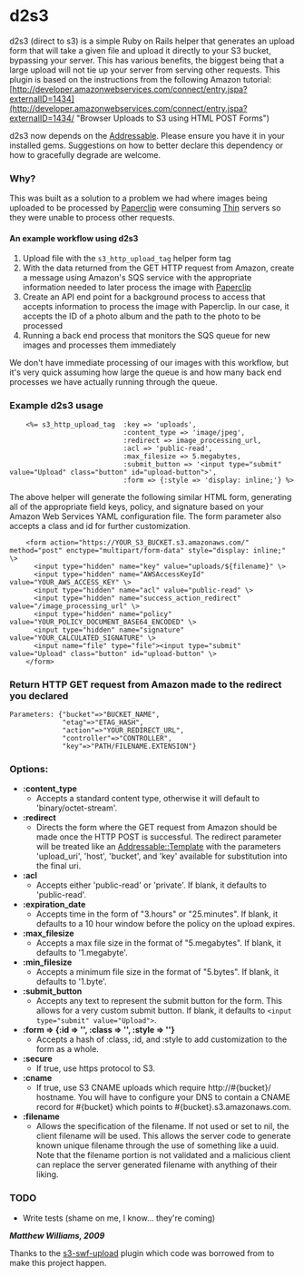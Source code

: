 # **d2s3**
d2s3 (direct to s3) is a simple Ruby on Rails helper that generates an upload form that will take a given file and upload it directly to your S3 bucket, bypassing your server.  This has various benefits, the biggest being that a large upload will not tie up your server from serving other requests.  This plugin is based on the instructions from the following Amazon tutorial: [http://developer.amazonwebservices.com/connect/entry.jspa?externalID=1434](http://developer.amazonwebservices.com/connect/entry.jspa?externalID=1434/ "Browser Uploads to S3 using HTML POST Forms")

d2s3 now depends on the [Addressable](http://addressable.rubyforge.org/). Please ensure you have it in your installed gems. Suggestions on how to better declare this dependency or how to gracefully degrade are welcome.

### Why?
This was built as a solution to a problem we had where images being uploaded to be processed by [Paperclip](http://thoughtbot.com/projects/paperclip "Thoughtbot - Paperclip") were consuming [Thin](http://code.macournoyer.com/thin/ "Thin - Another Web Server") servers so they were unable to process other requests.  

#### An example workflow using d2s3
 1. Upload file with the `s3_http_upload_tag` helper form tag
 2. With the data returned from the GET HTTP request from Amazon, create a message using Amazon's SQS service with the appropriate information needed to later process the image with [Paperclip](http://thoughtbot.com/projects/paperclip "Thoughtbot - Paperclip")
 3. Create an API end point for a background process to access that accepts information to process the image with Paperclip.  In our case, it accepts the ID of a photo album and the path to the photo to be processed
 4. Running a back end process that monitors the SQS queue for new images and processes them immediately
 
We don't have immediate processing of our images with this workflow, but it's very quick assuming how large the queue is and how many back end processes we have actually running through the queue.

### Example d2s3 usage
		<%= s3_http_upload_tag 	:key => 'uploads', 
								:content_type => 'image/jpeg', 
								:redirect => image_processing_url,
								:acl => 'public-read',
								:max_filesize => 5.megabytes,
								:submit_button => '<input type="submit" value="Upload" class="button" id="upload-button">',
								:form => {:style => 'display: inline;'} %>

The above helper will generate the following similar HTML form, generating all of the appropriate field keys, policy, and signature based on your Amazon Web Services YAML configuration file.  The form parameter also accepts a class and id for further customization.  

		<form action="https://YOUR_S3_BUCKET.s3.amazonaws.com/" method="post" enctype="multipart/form-data" style="display: inline;" \>
		  <input type="hidden" name="key" value="uploads/${filename}" \>
		  <input type="hidden" name="AWSAccessKeyId" value="YOUR_AWS_ACCESS_KEY" \> 
		  <input type="hidden" name="acl" value="public-read" \> 
		  <input type="hidden" name="success_action_redirect" value="/image_processing_url" \>
		  <input type="hidden" name="policy" value="YOUR_POLICY_DOCUMENT_BASE64_ENCODED" \>
		  <input type="hidden" name="signature" value="YOUR_CALCULATED_SIGNATURE" \>
		  <input name="file" type="file"><input type="submit" value="Upload" class="button" id="upload-button" \>
		</form>
		
### Return HTTP GET request from Amazon made to the redirect you declared
    Parameters: {"bucket"=>"BUCKET_NAME", 
                 "etag"=>"ETAG_HASH", 
                 "action"=>"YOUR_REDIRECT_URL",
                 "controller"=>"CONTROLLER",
                 "key"=>"PATH/FILENAME.EXTENSION"}
		
### Options:
* **:content_type** 
  * Accepts a standard content type, otherwise it will default to 'binary/octet-stream'.
* **:redirect** 
  * Directs the form where the GET request from Amazon should be made once the HTTP POST is successful. The redirect parameter will be treated like an [Addressable::Template](http://addressable.rubyforge.org/) with the parameters 'upload_uri', 'host', 'bucket', and 'key' available for substitution into the final uri.
* **:acl** 
  * Accepts either 'public-read' or 'private'.  If blank, it defaults to 'public-read'.
* **:expiration_date** 
  * Accepts time in the form of "3.hours" or "25.minutes".  If blank, it defaults to a 10 hour window before the policy on the upload expires.
* **:max_filesize** 
  * Accepts a max file size in the format of "5.megabytes".  If blank, it defaults to '1.megabyte'.
* **:min_filesize** 
  * Accepts a minimum file size in the format of "5.bytes".  If blank, it defaults to '1.byte'.
* **:submit_button** 
  * Accepts any text to represent the submit button for the form.  This allows for a very custom submit button.  If blank, it defaults to `<input type="submit" value="Upload">`.
* **:form => {:id => '', :class => '', :style => ''}** 
  * Accepts a hash of :class, :id, and :style to add customization to the form as a whole.
* **:secure**
  * If true, use https protocol to S3.
* **:cname**
  * If true, use S3 CNAME uploads which require http://#{bucket}/ hostname. You will have to configure your DNS to contain a CNAME record for #{bucket} which points to #{bucket}.s3.amazonaws.com.
* **:filename**
  * Allows the specification of the filename. If not used or set to nil, the client filename will be used. This allows the server code to generate known unique filename through the use of something like a uuid. Note that the filename portion is not validated and a malicious client can replace the server generated filename with anything of their liking.


### **TODO**
* Write tests (shame on me, I know...  they're coming)

_**Matthew Williams, 2009**_

Thanks to the [s3-swf-upload](http://github.com/elcgit/s3-swf-upload-plugin/tree/master "s3-swf-upload GitHub Project Page") plugin which code was borrowed from to make this project happen.
